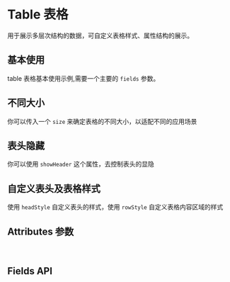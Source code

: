<!--
 * @Author: Yun 912453237@qq.com
 * @Date: 2022-08-06 15:46:49
 * @LastEditTime: 2022-08-06 21:37:44
 * @FilePath: \vuepress-learn-jsf:\test-baseui\packages\table\doc\doc.md
 * @Description: 
 * 
 * Copyright (c) 2022 by Yun 912453237@qq.com, All Rights Reserved. 
-->
<script setup>
import demo1 from './demo1.vue'
import demo2 from './demo2.vue'
import demo3 from './demo3.vue'
import demo4 from './demo4.vue'
import Attributes from './Attributes.vue'
import Fileds from './fileds.vue'
</script>

# Table 表格

 用于展示多层次结构的数据，可自定义表格样式、属性结构的展示。

## 基本使用

 table 表格基本使用示例,需要一个主要的 `fields` 参数。

<preview-box>
  <demo1/>
<preview  comName="table" demoName="demo1"/>

</preview-box>

## 不同大小

 你可以传入一个 `size` 来确定表格的不同大小，以适配不同的应用场景

<preview-box>
  <demo2/>
<preview  comName="table" demoName="demo2"/>

</preview-box>


## 表头隐藏
 你可以使用 `showHeader` 这个属性，去控制表头的显隐
 <preview-box>
 <demo3 />
 <preview   comName='table' demoName='demo3' />
 </preview-box>

## 自定义表头及表格样式

 使用 `headStyle` 自定义表头的样式，使用 `rowStyle` 自定义表格内容区域的样式

<preview-box>
  <demo4/>
<preview  comName="table" demoName="demo4"/>
</preview-box>

## Attributes 参数

<Attributes/>
<br/>

## Fields API

<Fileds/>
<br/>
